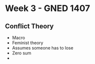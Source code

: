 # Week 3 - GNED 1407

## Conflict Theory
- Macro
- Feminist theory
- Assumes someone has to lose
- Zero sum
- 